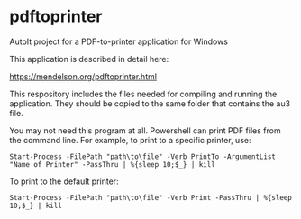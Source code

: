 # pdftoprinter
AutoIt project for a PDF-to-printer application for Windows

This application is described in detail here:

https://mendelson.org/pdftoprinter.html

This respository includes the files needed for compiling and running the application. They should be copied to the same folder that contains the au3 file.

You may not need this program at all. Powershell can print PDF files from the command line. For example, to print to a specific printer, use:

`Start-Process -FilePath "path\to\file" -Verb PrintTo -ArgumentList "Name of Printer" -PassThru | %{sleep 10;$_} | kill`

To print to the default printer:

`Start-Process -FilePath "path\to\file" -Verb Print -PassThru | %{sleep 10;$_} | kill`

